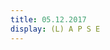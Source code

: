 ```yaml
---
title: 05.12.2017
display: (L) A P S E
---
```

<script src="../js/aframe/0.5.0/aframe.min.js"></script>

<div id="container">
</div>
<a-scene make-point-cloud>
    <a-sky id="bgImage" material="color: black;" rotation="0 -130 0"></a-sky>
    <a-camera id="camera"></a-camera>
</a-scene>

<script src="../js/loaders/PLYLoader.js"></script>
<script src="../js/TrackballControls.js"></script>
<script src="../js/effects/AnaglyphEffect.js"></script>

<script type="x-shader/x-vertex" id="vertexshader">
    attribute float size;
    attribute vec3 customColor;

    varying vec3 vColor;

    void main() {

        vColor = customColor;

        vec4 mvPosition = modelViewMatrix * vec4( position, 1.0 );

        gl_PointSize = size * ( 300.0 / -mvPosition.z );

        gl_Position = projectionMatrix * mvPosition;

    }
</script>

<script type="x-shader/x-fragment" id="fragmentshader">
    uniform vec3 color;
    uniform sampler2D texture;

    varying vec3 vColor;

    void main() {

        gl_FragColor = vec4( color * vColor, 1.0 );

        gl_FragColor = gl_FragColor * texture2D( texture, gl_PointCoord );

    }
</script>

<script src="../js/day3.js"></script>
